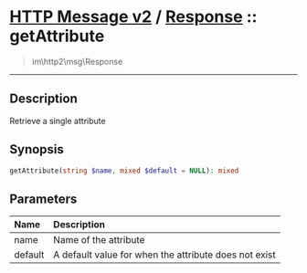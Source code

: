 # [HTTP Message v2](http2.md) / [Response](http2-Response.md) :: getAttribute
 > im\http2\msg\Response
____

## Description
Retrieve a single attribute

## Synopsis
```php
getAttribute(string $name, mixed $default = NULL): mixed
```

## Parameters
| Name | Description |
| :--- | :---------- |
| name | Name of the attribute |
| default | A default value for when the attribute does not exist |
